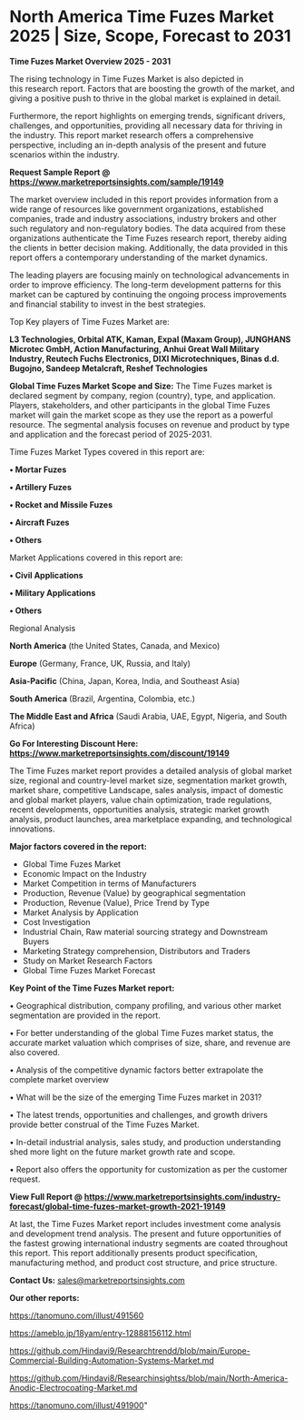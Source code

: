 # North America Time Fuzes Market 2025 | Size, Scope, Forecast to 2031

<Strong> Time Fuzes Market Overview 2025 - 2031</strong>

The rising technology in Time Fuzes Market is also depicted in this research report. Factors that are boosting the growth of the market, and giving a positive push to thrive in the global market is explained in detail.

Furthermore, the report highlights on emerging trends, significant drivers, challenges, and opportunities, providing all necessary data for thriving in the industry. This report market research offers a comprehensive perspective, including an in-depth analysis of the present and future scenarios within the industry.

<strong>Request Sample Report @ <a href=https://www.marketreportsinsights.com/sample/19149>https://www.marketreportsinsights.com/sample/19149</a></strong>

The market overview included in this report provides information from a wide range of resources like government organizations, established companies, trade and industry associations, industry brokers and other such regulatory and non-regulatory bodies. The data acquired from these organizations authenticate the Time Fuzes research report, thereby aiding the clients in better decision making. Additionally, the data provided in this report offers a contemporary understanding of the market dynamics.

The leading players are focusing mainly on technological advancements in order to improve efficiency. The long-term development patterns for this market can be captured by continuing the ongoing process improvements and financial stability to invest in the best strategies.

Top Key players of Time Fuzes Market are:

<strong>L3 Technologies, Orbital ATK, Kaman, Expal (Maxam Group), JUNGHANS Microtec GmbH, Action Manufacturing, Anhui Great Wall Military Industry, Reutech Fuchs Electronics, DIXI Microtechniques, Binas d.d. Bugojno, Sandeep Metalcraft, Reshef Technologies</strong>

<strong><b>Global Time Fuzes Market Scope and Size:</b></strong>
The Time Fuzes market is declared segment by company, region (country), type, and application. Players, stakeholders, and other participants in the global Time Fuzes market will gain the market scope as they use the report as a powerful resource. The segmental analysis focuses on revenue and product by type and application and the forecast period of 2025-2031.

Time Fuzes Market Types covered in this report are:

<strong>• Mortar Fuzes

• Artillery Fuzes

• Rocket and Missile Fuzes

• Aircraft Fuzes

• Others</strong>

Market Applications covered in this report are:

<strong>• Civil Applications

• Military Applications

• Others</strong> 

Regional Analysis

<strong>North America</strong> (the United States, Canada, and Mexico)

<strong>Europe</strong> (Germany, France, UK, Russia, and Italy)

<strong>Asia-Pacific</strong> (China, Japan, Korea, India, and Southeast Asia)

<strong>South America</strong> (Brazil, Argentina, Colombia, etc.)

<strong>The Middle East and Africa</strong> (Saudi Arabia, UAE, Egypt, Nigeria, and South Africa)

<strong>Go For Interesting Discount Here: <a href=https://www.marketreportsinsights.com/discount/19149>https://www.marketreportsinsights.com/discount/19149</a></strong>

The Time Fuzes market report provides a detailed analysis of global market size, regional and country-level market size, segmentation market growth, market share, competitive Landscape, sales analysis, impact of domestic and global market players, value chain optimization, trade regulations, recent developments, opportunities analysis, strategic market growth analysis, product launches, area marketplace expanding, and technological innovations.

<strong><b>Major factors covered in the report:</b></strong>
<ul>
  <li>Global Time Fuzes Market </li>
  <li>Economic Impact on the Industry</li>
  <li>Market Competition in terms of Manufacturers</li>
  <li>Production, Revenue (Value) by geographical segmentation</li>
  <li>Production, Revenue (Value), Price Trend by Type</li>
  <li>Market Analysis by Application</li>
  <li>Cost Investigation</li>
  <li>Industrial Chain, Raw material sourcing strategy and Downstream Buyers</li>
  <li>Marketing Strategy comprehension, Distributors and Traders</li>
  <li>Study on Market Research Factors</li>
  <li>Global Time Fuzes Market Forecast</li>
</ul>

<strong><b>Key Point of the Time Fuzes Market report:</b></strong>

• Geographical distribution, company profiling, and various other market segmentation are provided in the report.

• For better understanding of the global Time Fuzes market status, the accurate market valuation which comprises of size, share, and revenue are also covered.

• Analysis of the competitive dynamic factors better extrapolate the complete market overview

• What will be the size of the emerging Time Fuzes market in 2031?

• The latest trends, opportunities and challenges, and growth drivers provide better construal of the Time Fuzes Market.

• In-detail industrial analysis, sales study, and production understanding shed more light on the future market growth rate and scope.

• Report also offers the opportunity for customization as per the customer request.

<strong><b>View Full Report @ <a href=https://www.marketreportsinsights.com/industry-forecast/global-time-fuzes-market-growth-2021-19149>https://www.marketreportsinsights.com/industry-forecast/global-time-fuzes-market-growth-2021-19149</a></b></strong>


At last, the Time Fuzes Market report includes investment come analysis and development trend analysis. The present and future opportunities of the fastest growing international industry segments are coated throughout this report. This report additionally presents product specification, manufacturing method, and product cost structure, and price structure.

<strong>Contact Us:</strong>
sales@marketreportsinsights.com

<strong>Our other reports:</strong>

<a href=https://tanomuno.com/illust/491560>https://tanomuno.com/illust/491560</a>

<a href=https://ameblo.jp/18yam/entry-12888156112.html>https://ameblo.jp/18yam/entry-12888156112.html</a>

<a href=https://github.com/Hindavi9/Researchtrendd/blob/main/Europe-Commercial-Building-Automation-Systems-Market.md>https://github.com/Hindavi9/Researchtrendd/blob/main/Europe-Commercial-Building-Automation-Systems-Market.md</a>

<a href=https://github.com/Hindavi8/Researchinsightss/blob/main/North-America-Anodic-Electrocoating-Market.md>https://github.com/Hindavi8/Researchinsightss/blob/main/North-America-Anodic-Electrocoating-Market.md</a>

<a href=https://tanomuno.com/illust/491900>https://tanomuno.com/illust/491900</a>"
